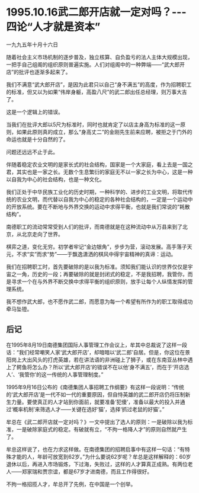 # 1995.10.16武二郎开店就一定对吗？---四论“人才就是资本”

一九九五年十月十六日  
  
 随着社会主义市场机制的逐步普及，独立核算、自负盈亏的法人主体大规模出现，一把手自己组阁的组织原则普遍实施。人们对组阁中的一种弊端——“武大郎开店”的批评也逐渐多起来了。  
  
 我们不满意“武大郎开店”，是因为此君只以自己“身不满五”的高度，作为招聘职工的标准，但又以为如果“伟岸身躯，高盈八尺”的武二郎出任总经理，则万事大吉了。  
  
 这是一个逻辑上的错误。  
  
 当我们在批评大郎以5尺为标准时，同时也就肯定了以店主身高为标准的这一原则，如果此原则真的成立，那么“身高丈二”的金刚先生前来应聘，被拒之于门外的命运也就是十分自然的了。  
  
 问题还远远不止于此。  
  
 伴随着稳定农业文明的是家长式的社会结构，国家是一个大家庭，看上去是一国之君，其实也是一家之长。无数个生息繁衍的家庭无不以一家之长为中心，这是一种以自我为中心的社会结构，也是一种文化。  
  
 我们正处于中华民族工业化的历史时期，一种科学的、进步的工业文明，将取代传统的农业文明，而代替以自我为中心的稳定的各种社会结构的，一定是一个运动中的开放系统。要在不断地与外界交换的运动中求得平衡，也就是我们常说的“耗散结构”。  
  
 南德职工的流动常常受到人们的批评，而南德就是在这种流动中从万县来到了北京，从北京走向了世界。  
  
 棋弈之道，变化无穷。初学者牢记“金边银角”，步步为营，滚动发展。高手落子天元，不求“实”而求“势”——于飘逸潇洒的棋风中得宇宙精神的真谛：运动。  
  
 我们在招聘职工时，首先要破除的是以我为标准。须知我们能认识的世界仅仅是宇宙之一角，历史的一段；再要破除的就是封闭式的稳定，不是我招聘，我管你，而是寻求一个在与外界不断交换中求得平衡的组织原则，放手让每个人纵情发挥的管理系统。  
  
 我不想作武大郎，也不愿作武二郎，而愿意为每一个希望有所作为的职工取得成功牵马坠镫。

## **后记**

在1995年8月19日南德集团国际人事管理工作会议上，牟其中总裁说了这样一段话：“我们经常嘲笑人家‘武大郎开店’，却暗暗以‘武二郎’自居。但是，你这位在景阳岗上大出风头的打虎英雄，若在讲法语的非洲碰上了狮子，或在东南亚丛林中遇上了鳄鱼将怎么办？所以‘武大郎开店’的错误不在以他‘身不满五’，而在于‘开店选人’、‘我管你’的这一传统的人事管理制度。”  
  
 1995年9月16日公布的《南德集团人事招聘工作纲要》有这样一段说明：“传统的‘武大郎开店’是一代不如一代的重要原因，但自恃英雄的武二郎开店仍将压制新生力量。要使真正的人才站到你面前，就要准备‘犯傻’，准备以最大的投入并通过‘概率机制’来筛选人才——关键在选好‘猫’，选择‘抓过老鼠的好猫’。”  
  
 牟总在《武二郎开店就一定对吗？》一文中提出了选人的原则：一是破除以我为标准，一是破除家庭式的稳定。有破就有立，“不拘一格降人才”的原则自然就产生了。  
  
 牟总这样说了，也在力求这样做。在南德集团的招聘启事中有这样一句话：“有特殊才能的人，年龄可放宽到62岁。”为什么要说62岁呢？牟总是这样解释的：60岁退休以后，再进入市场锻炼，下过海，失败过，这样的人才算真正成熟。有两位老人——郑家瑞和贾宗谊，都是67岁才进南德，而且工作得很好。  
  
 不拘一格招揽人才，牟总开了先例，在中国是一个创举。  


